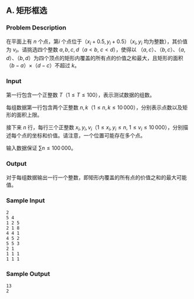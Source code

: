 ## A. 矩形框选

### Problem Description

在平面上有 $n$ 个点，第$i$ 个点位于（$x_i+0.5,y_i+0.5$）（$x_i,y_i$ 均为整数），其价值为 $v_i$。请挑选四个整数 $a,b,c,d$（$a < b$, $c < d$），使得以
（$a,c$）、（$b,c$）、（$a,d$）、（$b,d$）为四个顶点的矩形内覆盖的所有点的价值之和最大，且矩形的面积（$b-a$）×（$d-c$）不超过 $k$。

### Input

第一行包含一个正整数 $T$（$1\leq T\leq 100$），表示测试数据的组数。

每组数据第一行包含两个正整数 $n,k$（$1\leq n,k\leq 10\,000$），分别表示点数以及矩形的面积上限。

接下来 $n$ 行，每行三个正整数 $x_i,y_i,v_i$（$1\leq x_i,y_i\leq n$, $1\leq v_i\leq 10\,000$），分别描述每个点的坐标和价值。请注意，一个位置可能存在多个点。

输入数据保证 $\sum n\leq 100\,000$。

### Output

对于每组数据输出一行一个整数，即矩形内覆盖的所有点的价值之和的最大可能值。

### Sample Input

```plain
2
5 4
1 2 5
2 1 8
4 4 1
4 5 2
5 5 3
2 1
1 1 1
1 1 1
```

### Sample Output

```plain
13
2
```

